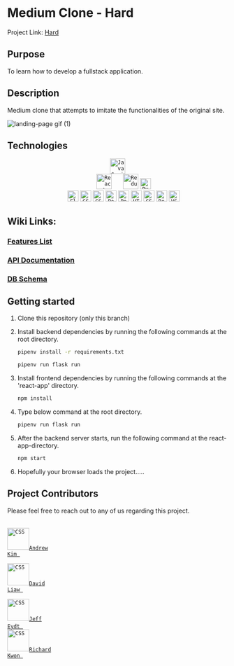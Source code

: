 # Medium Clone - Hard

Project Link: <a href='https://hard.onrender.com/'>Hard</a> 

## Purpose

To learn how to develop a fullstack application.

## Description

Medium clone that attempts to imitate the functionalities of the original site.


![landing-page gif (1)](https://user-images.githubusercontent.com/108952654/208147705-b5b97f82-5bd1-4d14-9a5f-4d2af209749a.gif)

## Technologies

<div align="center">
	<code><img height="35" src="https://user-images.githubusercontent.com/25181517/117447155-6a868a00-af3d-11eb-9cfe-245df15c9f3f.png" alt="JavaScript" title="JavaScript" />
	</code>
	<code><img height="35" src="https://user-images.githubusercontent.com/25181517/183897015-94a058a6-b86e-4e42-a37f-bf92061753e5.png" alt="React" title="React" />	  </code>
	<code><img height="35" src="https://user-images.githubusercontent.com/25181517/187896150-cc1dcb12-d490-445c-8e4d-1275cd2388d6.png" alt="Redux" title="Redux" /></code>
	<code><img height="25" src="https://img.shields.io/badge/python-3670A0?style=for-the-badge&logo=python&logoColor=ffdd54" alt="Python" title="Python" />
	</code>
	<code><img height="25" src="https://img.shields.io/badge/flask-%23000.svg?style=for-the-badge&logo=flask&logoColor=white" alt="Flask" title="Flask" /></code>
  <code><img height="25" src="https://quintagroup.com/cms/python/images/sqlalchemy-logo.png/@@images/image.png" alt="CSS" title="SQLAlchemy" /></code>
	<code><img height="25" src="https://img.shields.io/badge/sqlite-%2307405e.svg?style=for-the-badge&logo=sqlite&logoColor=white" alt="CSS" title="CSS" /></code>
	<code><img height="25" src="https://user-images.githubusercontent.com/25181517/117208740-bfb78400-adf5-11eb-97bb-09072b6bedfc.png" alt="PostgreSQL" title="PostgreSQL" /></code>
	<code><img height="25" src="https://user-images.githubusercontent.com/25181517/192109061-e138ca71-337c-4019-8d42-4792fdaa7128.png" alt="Postman" title="Postman" /></code>
	<code><img height="25" src="https://user-images.githubusercontent.com/25181517/192158954-f88b5814-d510-4564-b285-dff7d6400dad.png" alt="HTML" title="HTML" /></code>
	<code><img height="25" src="https://user-images.githubusercontent.com/25181517/183898674-75a4a1b1-f960-4ea9-abcb-637170a00a75.png" alt="CSS" title="CSS" /></code>
	<code><img height="25" src="https://img.shields.io/badge/Render-%46E3B7.svg?style=for-the-badge&logo=render&logoColor=white" alt="Render" title="Render" /></code>
	<code><img height="25" src="https://img.shields.io/badge/Visual%20Studio%20Code-0078d7.svg?style=for-the-badge&logo=visual-studio-code&logoColor=white" alt="VScode" title="VScode" /></code>
	
</div>

## Wiki Links:

### [Features List](https://github.com/Ykk2/medium-clone/wiki/Features-List)
### [API Documentation](https://github.com/Ykk2/medium-clone/wiki/API-Documentation)
### [DB Schema](https://github.com/Ykk2/medium-clone/wiki/Schema-Table)
	
## Getting started

1. Clone this repository (only this branch)

2. Install backend dependencies by running the following commands at the root directory.

      ```bash
      pipenv install -r requirements.txt
      ```
      
      ```bash
      pipenv run flask run
      ```

3. Install frontend dependencies by running the following commands at the 'react-app' directory.

      ```bash
      npm install
      ```

4. Type below command at the root directory.

      ```bash
      pipenv run flask run
      ```

5. After the backend server starts, run the following command at the react-app-directory.

      ```bash
      npm start
      ```

6. Hopefully your browser loads the project.....

  
## Project Contributors

Please feel free to reach out to any of us regarding this project. <br><br> 
<code>
<a href="https://www.linkedin.com/in/andrewkimcode/">
<img height="50" src="https://www.vectorlogo.zone/logos/linkedin/linkedin-icon.svg" alt="CSS" title="CSS" />Andrew Kim
</a>
</code>
<code>
<a href="https://www.linkedin.com/in/david-liaw-55a510251/">
<img height="50" src="https://www.vectorlogo.zone/logos/linkedin/linkedin-icon.svg" alt="CSS" title="CSS" />David Liaw
</a>
</code>
<code>
<a href="https://www.linkedin.com/in/jeff-eydt-a5b86b9b/">
<img height="50" src="https://www.vectorlogo.zone/logos/linkedin/linkedin-icon.svg" alt="CSS" title="CSS" />Jeff Eydt
</a>
</code>
<code>
<a href="www.linkedin.com/in/richardkwon2">
<img height="50" src="https://www.vectorlogo.zone/logos/linkedin/linkedin-icon.svg" alt="CSS" title="CSS" />Richard Kwon
</a>
</code>

